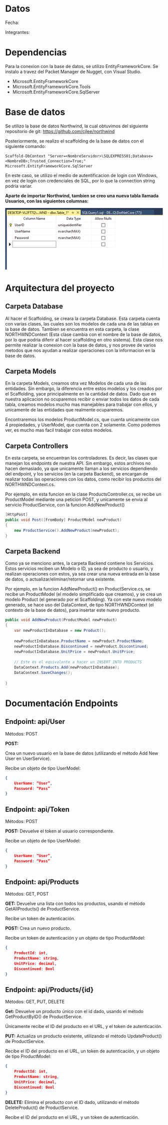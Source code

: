 # Datos

Fecha:

Integrantes:

# Dependencias

Para la conexion con la base de datos, se utilizo EntityFrameworkCore. Se instalo a travez del Packet Manager de Nugget, con Visual Studio.

- Microsoft.EntityFrameworkCore
- Microsoft.EntityFrameworkCore.Tools
- Microsoft.EntityFrameworkCore.SqlServer


# Base de datos

Se utilizo la base de datos Northwind, la cual obtuvimos del siguiente repositorio de git: https://github.com/cjlee/northwind

Posteriormente, se realizo el scaffolding de la base de datos con el siguiente comando:

    Scaffold-DbContext "Server=<NombreServidor>\SQLEXPRESS01;Database=<NombreDB>;Trusted_Connection=True;" Microsoft.EntityFrameworkCore.SqlServer

En este caso, se utilizo el medio de autentificacion de login con Windows, en vez de login con credenciales de SQL, por lo que la connection string podria variar.

**Aparte de importar Northwind, tambien se creo una nueva tabla llamada Usuarios, con las siguientes columnas:**

![Tabla Usuarios](creacionTablaUsuarios.png)



# Arquitectura del proyecto


## Carpeta Database

Al hacer el Scaffolding, se creara la carpeta Database. Esta carpeta cuenta con varias clases, las cuales son los modelos de cada una de las tablas en la base de datos. Tambien se encuentra en esta carpeta, la clase NORTHWNDContext (Esta clase cambia con el nombre de la base de datos, por lo que podria diferir al hacer scaffolding en otro sistema). Esta clase nos permite realizar la conexion con la base de datos, y nos provee de varios metodos que nos ayudan a realizar operaciones con la informacion en la base de datos.

## Carpeta Models

En la carpeta Models, creamos otra vez Modelos de cada una de las entidades. Sin embargo, la diferencia entre estos modelos y los creados por el Scaffolding, yace principalmente en la cantidad de datos. Dado que en nuestra aplicacion no ocuparemos recibir o enviar todos los datos de cada tabla, creamos modelos mucho mas manejables para trabajar con ellos, y unicamente de las entidades que realmente ocuparemos.

Encontraremos los modelos ProductModel.cs, que cuenta unicamente con 4 propiedades, y UserModel, que cuenta con 2 solamente. Como podemos ver, es mucho mas facil trabajar con estos modelos.

## Carpeta Controllers

En esta carpeta, se encuentran los controladores. Es decir, las clases que manejan los endpoints de nuestra API. Sin embargo, estos archivos no hacen demasiado, ya que unicamente llaman a los servicios dependiendo del endpoint, y los servicios (en la carpeta Backend), se encargan de realizar todas las operaciones con los datos, como recibir los productos del NORTHWNDContext.cs.

Por ejemplo, en esta funcion en la clase ProductsController.cs, se recibe un ProductModel mediante una peticion POST, y unicamente se envia al servicio ProductService, con la funcion AddNewProduct()

```csharp
[HttpPost]
public void Post([FromBody] ProductModel newProduct)
{
    new ProductService().AddNewProduct(newProduct);
}
```

## Carpeta Backend

Como ya se menciono antes, la carpeta Backend contiene los Servicios. Estos servicios reciben un Modelo o ID, ya sea de producto o usuario, y realizan operaciones con estos, ya sea crear una nueva entrada en la base de datos, o actualizar/eliminar/retornar una existente.

Por ejemplo, en la funcion AddNewProduct() en ProductService.cs, se recibe un ProductModel (el modelo simplificado que creamos), y se crea un modelo Product (el generado por el Scaffolding). Ya con este nuevo modelo generado, se hace uso del DataContext, de tipo NORTHWNDContext (el contexto de la base de datos), para insertar este nuevo producto.

```csharp
public void AddNewProduct(ProductModel newProduct)
{
    var newProductInDatabase = new Product();

    newProductInDatabase.ProductName = newProduct.ProductName;
    newProductInDatabase.Discontinued = newProduct.Discontinued;
    newProductInDatabase.UnitPrice = newProduct.UnitPrice;

    // Este es el equivalente a hacer un INSERT INTO PRODUCTS
    DataContext.Products.Add(newProductInDatabase);
    DataContext.SaveChanges();

}
```

# Documentación Endpoints


## Endpoint: api/User

Métodos: POST

**POST:**

Crea un nuevo usuario en la base de datos (utilizando el método Add New User en UserService).

Recibe un objeto de tipo UserModel:
```json
{
	UserName: “User”,
    Password: “Pass”	
}
```

## Endpoint: api/Token

Métodos: POST

**POST:**
Devuelve el token al usuario correspondiente.

Recibe un objeto de tipo UserModel:
```json
{
	UserName: “User”,
    Password: “Pass”	
}
```

## Endpoint: api/Products

Métodos: GET, POST

**GET:**
Devuelve una lista con todos los productos, usando el método GetAllProducts() de ProductService.

Recibe un token de autenticación.

**POST:**
Crea un nuevo producto.

Recibe un token de autenticación y un objeto de tipo ProductModel:
```json
{
	ProductId: int,
	ProductName: string,
	UnitPrice: decimal,
	Discontinued: Bool
}
```


## Endpoint: api/Products/{id}

Métodos: GET, PUT, DELETE

**Get:**
Devuelve un producto único con el id dado, usando el método GetProductByID() de ProductService.

Únicamente recibe el ID del producto en el URL, y el token de autenticación.

**PUT:**
Actualiza un producto existente, utilizando el método UpdateProduct() de ProductService.

Recibe el ID del producto en el URL, un token de autenticación, y un objeto de tipo ProductModel:
```json
{
	ProductId: int,
	ProductName: string,
	UnitPrice: decimal,
	Discontinued: Bool
}
```

**DELETE:**
Elimina el producto con el ID dado, utilizando el método DeleteProduct() de ProductService.

Recibe el ID del producto en el URL, y un token de autenticación.
